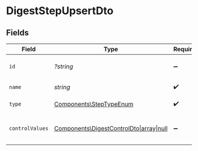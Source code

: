# DigestStepUpsertDto


## Fields

| Field                                                                                                 | Type                                                                                                  | Required                                                                                              | Description                                                                                           |
| ----------------------------------------------------------------------------------------------------- | ----------------------------------------------------------------------------------------------------- | ----------------------------------------------------------------------------------------------------- | ----------------------------------------------------------------------------------------------------- |
| `id`                                                                                                  | *?string*                                                                                             | :heavy_minus_sign:                                                                                    | Unique identifier of the step                                                                         |
| `name`                                                                                                | *string*                                                                                              | :heavy_check_mark:                                                                                    | Name of the step                                                                                      |
| `type`                                                                                                | [Components\StepTypeEnum](../../Models/Components/StepTypeEnum.md)                                    | :heavy_check_mark:                                                                                    | Type of the step                                                                                      |
| `controlValues`                                                                                       | [Components\DigestControlDto\|array\|null](../../Models/Components/DigestStepUpsertDtoControlValues.md) | :heavy_minus_sign:                                                                                    | Control values for the Digest step.                                                                   |